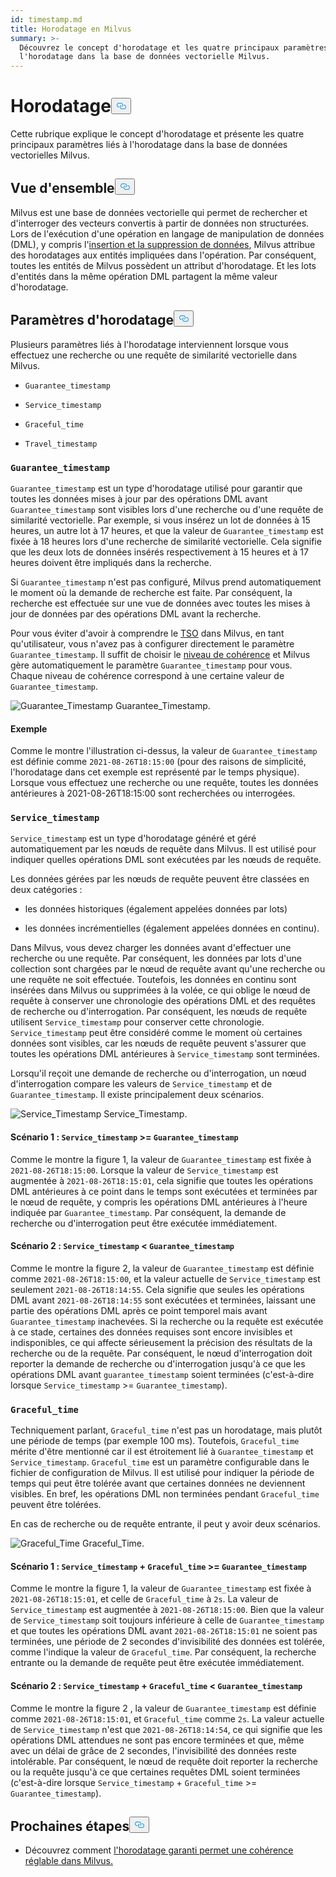 ```yaml
---
id: timestamp.md
title: Horodatage en Milvus
summary: >-
  Découvrez le concept d'horodatage et les quatre principaux paramètres liés à
  l'horodatage dans la base de données vectorielle Milvus.
---
```

<h1 id="Timestamp" class="common-anchor-header">Horodatage<button data-href="#Timestamp" class="anchor-icon" translate="no">
      <svg translate="no"
        aria-hidden="true"
        focusable="false"
        height="20"
        version="1.1"
        viewBox="0 0 16 16"
        width="16"
      >
        <path
          fill="#0092E4"
          fill-rule="evenodd"
          d="M4 9h1v1H4c-1.5 0-3-1.69-3-3.5S2.55 3 4 3h4c1.45 0 3 1.69 3 3.5 0 1.41-.91 2.72-2 3.25V8.59c.58-.45 1-1.27 1-2.09C10 5.22 8.98 4 8 4H4c-.98 0-2 1.22-2 2.5S3 9 4 9zm9-3h-1v1h1c1 0 2 1.22 2 2.5S13.98 12 13 12H9c-.98 0-2-1.22-2-2.5 0-.83.42-1.64 1-2.09V6.25c-1.09.53-2 1.84-2 3.25C6 11.31 7.55 13 9 13h4c1.45 0 3-1.69 3-3.5S14.5 6 13 6z"
        ></path>
      </svg>
    </button></h1><p>Cette rubrique explique le concept d'horodatage et présente les quatre principaux paramètres liés à l'horodatage dans la base de données vectorielles Milvus.</p>
<h2 id="Overview" class="common-anchor-header">Vue d'ensemble<button data-href="#Overview" class="anchor-icon" translate="no">
      <svg translate="no"
        aria-hidden="true"
        focusable="false"
        height="20"
        version="1.1"
        viewBox="0 0 16 16"
        width="16"
      >
        <path
          fill="#0092E4"
          fill-rule="evenodd"
          d="M4 9h1v1H4c-1.5 0-3-1.69-3-3.5S2.55 3 4 3h4c1.45 0 3 1.69 3 3.5 0 1.41-.91 2.72-2 3.25V8.59c.58-.45 1-1.27 1-2.09C10 5.22 8.98 4 8 4H4c-.98 0-2 1.22-2 2.5S3 9 4 9zm9-3h-1v1h1c1 0 2 1.22 2 2.5S13.98 12 13 12H9c-.98 0-2-1.22-2-2.5 0-.83.42-1.64 1-2.09V6.25c-1.09.53-2 1.84-2 3.25C6 11.31 7.55 13 9 13h4c1.45 0 3-1.69 3-3.5S14.5 6 13 6z"
        ></path>
      </svg>
    </button></h2><p>Milvus est une base de données vectorielle qui permet de rechercher et d'interroger des vecteurs convertis à partir de données non structurées. Lors de l'exécution d'une opération en langage de manipulation de données (DML), y compris l'<a href="https://milvus.io/docs/v2.1.x/data_processing.md">insertion et la suppression de données</a>, Milvus attribue des horodatages aux entités impliquées dans l'opération. Par conséquent, toutes les entités de Milvus possèdent un attribut d'horodatage. Et les lots d'entités dans la même opération DML partagent la même valeur d'horodatage.</p>
<h2 id="Timestamp-parameters" class="common-anchor-header">Paramètres d'horodatage<button data-href="#Timestamp-parameters" class="anchor-icon" translate="no">
      <svg translate="no"
        aria-hidden="true"
        focusable="false"
        height="20"
        version="1.1"
        viewBox="0 0 16 16"
        width="16"
      >
        <path
          fill="#0092E4"
          fill-rule="evenodd"
          d="M4 9h1v1H4c-1.5 0-3-1.69-3-3.5S2.55 3 4 3h4c1.45 0 3 1.69 3 3.5 0 1.41-.91 2.72-2 3.25V8.59c.58-.45 1-1.27 1-2.09C10 5.22 8.98 4 8 4H4c-.98 0-2 1.22-2 2.5S3 9 4 9zm9-3h-1v1h1c1 0 2 1.22 2 2.5S13.98 12 13 12H9c-.98 0-2-1.22-2-2.5 0-.83.42-1.64 1-2.09V6.25c-1.09.53-2 1.84-2 3.25C6 11.31 7.55 13 9 13h4c1.45 0 3-1.69 3-3.5S14.5 6 13 6z"
        ></path>
      </svg>
    </button></h2><p>Plusieurs paramètres liés à l'horodatage interviennent lorsque vous effectuez une recherche ou une requête de similarité vectorielle dans Milvus.</p>
<ul>
<li><p><code translate="no">Guarantee_timestamp</code></p></li>
<li><p><code translate="no">Service_timestamp</code></p></li>
<li><p><code translate="no">Graceful_time</code></p></li>
<li><p><code translate="no">Travel_timestamp</code></p></li>
</ul>
<h3 id="Guaranteetimestamp" class="common-anchor-header"><code translate="no">Guarantee_timestamp</code></h3><p><code translate="no">Guarantee_timestamp</code> est un type d'horodatage utilisé pour garantir que toutes les données mises à jour par des opérations DML avant <code translate="no">Guarantee_timestamp</code> sont visibles lors d'une recherche ou d'une requête de similarité vectorielle. Par exemple, si vous insérez un lot de données à 15 heures, un autre lot à 17 heures, et que la valeur de <code translate="no">Guarantee_timestamp</code> est fixée à 18 heures lors d'une recherche de similarité vectorielle. Cela signifie que les deux lots de données insérés respectivement à 15 heures et à 17 heures doivent être impliqués dans la recherche.</p>
<p>Si <code translate="no">Guarantee_timestamp</code> n'est pas configuré, Milvus prend automatiquement le moment où la demande de recherche est faite. Par conséquent, la recherche est effectuée sur une vue de données avec toutes les mises à jour de données par des opérations DML avant la recherche.</p>
<p>Pour vous éviter d'avoir à comprendre le <a href="https://github.com/milvus-io/milvus/blob/master/docs/design_docs/20211214-milvus_hybrid_ts.md">TSO</a> dans Milvus, en tant qu'utilisateur, vous n'avez pas à configurer directement le paramètre <code translate="no">Guarantee_timestamp</code>. Il suffit de choisir le <a href="https://milvus.io/docs/v2.1.x/consistency.md">niveau de cohérence</a> et Milvus gère automatiquement le paramètre <code translate="no">Guarantee_timestamp</code> pour vous. Chaque niveau de cohérence correspond à une certaine valeur de <code translate="no">Guarantee_timestamp</code>.</p>
<p>
  
   <span class="img-wrapper"> <img translate="no" src="/docs/v2.4.x/assets/Guarantee_Timestamp.png" alt="Guarantee_Timestamp" class="doc-image" id="guarantee_timestamp" />
   </span> <span class="img-wrapper"> <span>Guarantee_Timestamp</span>. </span></p>
<h4 id="Example" class="common-anchor-header">Exemple</h4><p>Comme le montre l'illustration ci-dessus, la valeur de <code translate="no">Guarantee_timestamp</code> est définie comme <code translate="no">2021-08-26T18:15:00</code> (pour des raisons de simplicité, l'horodatage dans cet exemple est représenté par le temps physique). Lorsque vous effectuez une recherche ou une requête, toutes les données antérieures à 2021-08-26T18:15:00 sont recherchées ou interrogées.</p>
<h3 id="Servicetimestamp" class="common-anchor-header"><code translate="no">Service_timestamp</code></h3><p><code translate="no">Service_timestamp</code> est un type d'horodatage généré et géré automatiquement par les nœuds de requête dans Milvus. Il est utilisé pour indiquer quelles opérations DML sont exécutées par les nœuds de requête.</p>
<p>Les données gérées par les nœuds de requête peuvent être classées en deux catégories :</p>
<ul>
<li><p>les données historiques (également appelées données par lots)</p></li>
<li><p>les données incrémentielles (également appelées données en continu).</p></li>
</ul>
<p>Dans Milvus, vous devez charger les données avant d'effectuer une recherche ou une requête. Par conséquent, les données par lots d'une collection sont chargées par le nœud de requête avant qu'une recherche ou une requête ne soit effectuée. Toutefois, les données en continu sont insérées dans Milvus ou supprimées à la volée, ce qui oblige le nœud de requête à conserver une chronologie des opérations DML et des requêtes de recherche ou d'interrogation. Par conséquent, les nœuds de requête utilisent <code translate="no">Service_timestamp</code> pour conserver cette chronologie. <code translate="no">Service_timestamp</code> peut être considéré comme le moment où certaines données sont visibles, car les nœuds de requête peuvent s'assurer que toutes les opérations DML antérieures à <code translate="no">Service_timestamp</code> sont terminées.</p>
<p>Lorsqu'il reçoit une demande de recherche ou d'interrogation, un nœud d'interrogation compare les valeurs de <code translate="no">Service_timestamp</code> et de <code translate="no">Guarantee_timestamp</code>. Il existe principalement deux scénarios.</p>
<p>
  
   <span class="img-wrapper"> <img translate="no" src="/docs/v2.4.x/assets/Service_Timestamp.png" alt="Service_Timestamp" class="doc-image" id="service_timestamp" />
   </span> <span class="img-wrapper"> <span>Service_Timestamp</span>. </span></p>
<h4 id="Scenario-1-Servicetimestamp--Guaranteetimestamp" class="common-anchor-header">Scénario 1 : <code translate="no">Service_timestamp</code> &gt;= <code translate="no">Guarantee_timestamp</code></h4><p>Comme le montre la figure 1, la valeur de <code translate="no">Guarantee_timestamp</code> est fixée à <code translate="no">2021-08-26T18:15:00</code>. Lorsque la valeur de <code translate="no">Service_timestamp</code> est augmentée à <code translate="no">2021-08-26T18:15:01</code>, cela signifie que toutes les opérations DML antérieures à ce point dans le temps sont exécutées et terminées par le nœud de requête, y compris les opérations DML antérieures à l'heure indiquée par <code translate="no">Guarantee_timestamp</code>. Par conséquent, la demande de recherche ou d'interrogation peut être exécutée immédiatement.</p>
<h4 id="Scenario-2-Servicetimestamp--Guaranteetimestamp" class="common-anchor-header">Scénario 2 : <code translate="no">Service_timestamp</code> &lt; <code translate="no">Guarantee_timestamp</code></h4><p>Comme le montre la figure 2, la valeur de <code translate="no">Guarantee_timestamp</code> est définie comme <code translate="no">2021-08-26T18:15:00</code>, et la valeur actuelle de <code translate="no">Service_timestamp</code> est seulement <code translate="no">2021-08-26T18:14:55</code>. Cela signifie que seules les opérations DML avant <code translate="no">2021-08-26T18:14:55</code> sont exécutées et terminées, laissant une partie des opérations DML après ce point temporel mais avant <code translate="no">Guarantee_timestamp</code> inachevées. Si la recherche ou la requête est exécutée à ce stade, certaines des données requises sont encore invisibles et indisponibles, ce qui affecte sérieusement la précision des résultats de la recherche ou de la requête. Par conséquent, le nœud d'interrogation doit reporter la demande de recherche ou d'interrogation jusqu'à ce que les opérations DML avant <code translate="no">guarantee_timestamp</code> soient terminées (c'est-à-dire lorsque <code translate="no">Service_timestamp</code> &gt;= <code translate="no">Guarantee_timestamp</code>).</p>
<h3 id="Gracefultime" class="common-anchor-header"><code translate="no">Graceful_time</code></h3><p>Techniquement parlant, <code translate="no">Graceful_time</code> n'est pas un horodatage, mais plutôt une période de temps (par exemple 100 ms). Toutefois, <code translate="no">Graceful_time</code> mérite d'être mentionné car il est étroitement lié à <code translate="no">Guarantee_timestamp</code> et <code translate="no">Service_timestamp</code>. <code translate="no">Graceful_time</code> est un paramètre configurable dans le fichier de configuration de Milvus. Il est utilisé pour indiquer la période de temps qui peut être tolérée avant que certaines données ne deviennent visibles. En bref, les opérations DML non terminées pendant <code translate="no">Graceful_time</code> peuvent être tolérées.</p>
<p>En cas de recherche ou de requête entrante, il peut y avoir deux scénarios.</p>
<p>
  
   <span class="img-wrapper"> <img translate="no" src="/docs/v2.4.x/assets/Graceful_Time.png" alt="Graceful_Time" class="doc-image" id="graceful_time" />
   </span> <span class="img-wrapper"> <span>Graceful_Time</span>. </span></p>
<h4 id="Scenario-1-Servicetimestamp--+--Gracefultime--Guaranteetimestamp" class="common-anchor-header">Scénario 1 : <code translate="no">Service_timestamp</code> + <code translate="no">Graceful_time</code> &gt;= <code translate="no">Guarantee_timestamp</code></h4><p>Comme le montre la figure 1, la valeur de <code translate="no">Guarantee_timestamp</code> est fixée à <code translate="no">2021-08-26T18:15:01</code>, et celle de <code translate="no">Graceful_time</code> à <code translate="no">2s</code>. La valeur de <code translate="no">Service_timestamp</code> est augmentée à <code translate="no">2021-08-26T18:15:00</code>. Bien que la valeur de <code translate="no">Service_timestamp</code> soit toujours inférieure à celle de <code translate="no">Guarantee_timestamp</code> et que toutes les opérations DML avant <code translate="no">2021-08-26T18:15:01</code> ne soient pas terminées, une période de 2 secondes d'invisibilité des données est tolérée, comme l'indique la valeur de <code translate="no">Graceful_time</code>. Par conséquent, la recherche entrante ou la demande de requête peut être exécutée immédiatement.</p>
<h4 id="Scenario-2-Servicetimestamp--+--Gracefultime--Guaranteetimestamp" class="common-anchor-header">Scénario 2 : <code translate="no">Service_timestamp</code> + <code translate="no">Graceful_time</code> &lt; <code translate="no">Guarantee_timestamp</code></h4><p>Comme le montre la figure 2 , la valeur de <code translate="no">Guarantee_timestamp</code> est définie comme <code translate="no">2021-08-26T18:15:01</code>, et <code translate="no">Graceful_time</code> comme <code translate="no">2s</code>. La valeur actuelle de <code translate="no">Service_timestamp</code> n'est que <code translate="no">2021-08-26T18:14:54</code>, ce qui signifie que les opérations DML attendues ne sont pas encore terminées et que, même avec un délai de grâce de 2 secondes, l'invisibilité des données reste intolérable. Par conséquent, le nœud de requête doit reporter la recherche ou la requête jusqu'à ce que certaines requêtes DML soient terminées (c'est-à-dire lorsque <code translate="no">Service_timestamp</code> + <code translate="no">Graceful_time</code> &gt;= <code translate="no">Guarantee_timestamp</code>).</p>
<h2 id="Whats-next" class="common-anchor-header">Prochaines étapes<button data-href="#Whats-next" class="anchor-icon" translate="no">
      <svg translate="no"
        aria-hidden="true"
        focusable="false"
        height="20"
        version="1.1"
        viewBox="0 0 16 16"
        width="16"
      >
        <path
          fill="#0092E4"
          fill-rule="evenodd"
          d="M4 9h1v1H4c-1.5 0-3-1.69-3-3.5S2.55 3 4 3h4c1.45 0 3 1.69 3 3.5 0 1.41-.91 2.72-2 3.25V8.59c.58-.45 1-1.27 1-2.09C10 5.22 8.98 4 8 4H4c-.98 0-2 1.22-2 2.5S3 9 4 9zm9-3h-1v1h1c1 0 2 1.22 2 2.5S13.98 12 13 12H9c-.98 0-2-1.22-2-2.5 0-.83.42-1.64 1-2.09V6.25c-1.09.53-2 1.84-2 3.25C6 11.31 7.55 13 9 13h4c1.45 0 3-1.69 3-3.5S14.5 6 13 6z"
        ></path>
      </svg>
    </button></h2><ul>
<li>Découvrez comment <a href="/docs/fr/v2.4.x/consistency.md">l'horodatage garanti permet une cohérence réglable dans Milvus.</a></li>
</ul>
